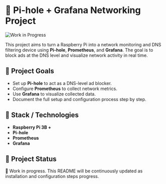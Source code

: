 # 🧠 Pi-hole + Grafana Networking Project

![Work in Progress](https://img.shields.io/badge/status-in%20progress-yellow)

This project aims to turn a Raspberry Pi into a network monitoring and DNS filtering device using **Pi-hole**, **Prometheus**, and **Grafana**. The goal is to block ads at the DNS level and visualize network activity in real time.

## 🎯 Project Goals

- Set up **Pi-hole** to act as a DNS-level ad blocker.
- Configure **Prometheus** to collect network metrics.
- Use **Grafana** to visualize collected data.
- Document the full setup and configuration process step by step.

## 🧰 Stack / Technologies

- **Raspberry Pi 3B +**
- **Pi-hole**
- **Prometheus**
- **Grafana**

## 🔧 Project Status

🚧 Work in progress. This README will be continuously updated as installation and configuration steps progress.

